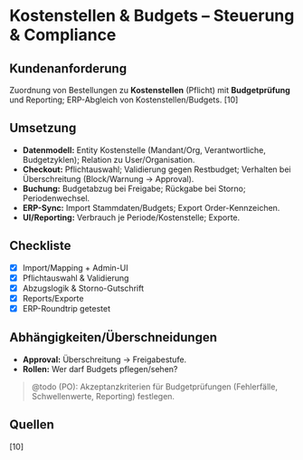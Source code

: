 # Kostenstellen & Budgets – Steuerung & Compliance

## Kundenanforderung
Zuordnung von Bestellungen zu **Kostenstellen** (Pflicht) mit **Budgetprüfung** und Reporting; ERP-Abgleich von Kostenstellen/Budgets. [10]

## Umsetzung
- **Datenmodell:** Entity Kostenstelle (Mandant/Org, Verantwortliche, Budgetzyklen); Relation zu User/Organisation.  
- **Checkout:** Pflichtauswahl; Validierung gegen Restbudget; Verhalten bei Überschreitung (Block/Warnung → Approval).  
- **Buchung:** Budgetabzug bei Freigabe; Rückgabe bei Storno; Periodenwechsel.  
- **ERP-Sync:** Import Stammdaten/Budgets; Export Order-Kennzeichen.  
- **UI/Reporting:** Verbrauch je Periode/Kostenstelle; Exporte.

## Checkliste
- [x] Import/Mapping + Admin-UI  
- [x] Pflichtauswahl & Validierung  
- [x] Abzugslogik & Storno-Gutschrift
- [x] Reports/Exporte
- [x] ERP-Roundtrip getestet

## Abhängigkeiten/Überschneidungen
- **Approval:** Überschreitung → Freigabestufe.
- **Rollen:** Wer darf Budgets pflegen/sehen?

> @todo (PO): Akzeptanzkriterien für Budgetprüfungen (Fehlerfälle, Schwellenwerte, Reporting) festlegen.

## Quellen
[10]
